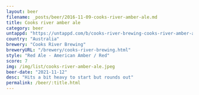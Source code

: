 ```yaml
---
layout: beer
filename: _posts/beer/2016-11-09-cooks-river-amber-ale.md
title: Cooks river amber ale
category: beer
untappd: "https://untappd.com/b/cooks-river-brewing-cooks-river-amber-ale/3871809"
country: "Australia"
brewery: "Cooks River Brewing"
breweryURL: "/brewery/cooks-river-brewing.html"
style: "Red Ale - American Amber / Red"
score: 7
img: /img/list/cooks-river-amber-ale.jpeg
beer-date: "2021-11-12"
desc: "Hits a bit heavy to start but rounds out"
permalink: /beer/:title.html
---
```


